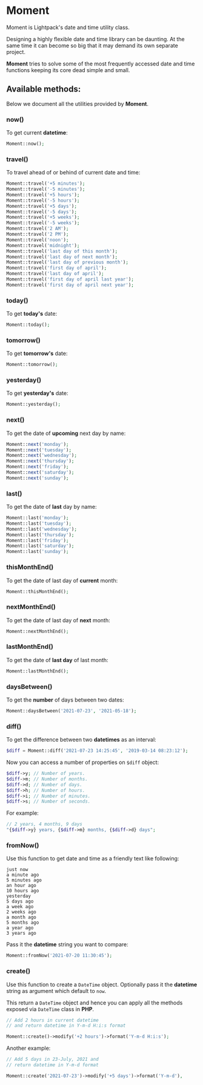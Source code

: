 # Moment

<p class="tip">Moment is Lightpack's date and time utility class.</p>

Designing a highly flexible date and time library can be daunting. At the same time it can become so big that it may demand its own separate project.

**Moment** tries to solve some of the most frequently accessed date and time functions keeping its core dead simple and small. 

## Available methods:

Below we document all the utilities provided by **Moment**.

### now()

To get current **datetime**:

```php
Moment::now();
```

### travel()

To travel ahead of or behind of current date and time:

```php
Moment::travel('+5 minutes');
Moment::travel('-5 minutes');
Moment::travel('+5 hours');
Moment::travel('-5 hours');
Moment::travel('+5 days');
Moment::travel('-5 days');
Moment::travel('+5 weeks');
Moment::travel('-5 weeks');
Moment::travel('2 AM');
Moment::travel('2 PM');
Moment::travel('noon');
Moment::travel('midnight');
Moment::travel('last day of this month');
Moment::travel('last day of next month');
Moment::travel('last day of previous month');
Moment::travel('first day of april');
Moment::travel('last day of april');
Moment::travel('first day of april last year');
Moment::travel('first day of april next year');
```

### today()

To get **today's** date:

```php
Moment::today();
```

### tomorrow()

To get **tomorrow's** date:

```php
Moment::tomorrow();
```

### yesterday()

To get **yesterday's** date:

```php
Moment::yesterday();
```

### next()

To get the date of **upcoming** next day by name:

```php
Moment::next('monday');
Moment::next('tuesday');
Moment::next('wednesday');
Moment::next('thursday');
Moment::next('friday');
Moment::next('saturday');
Moment::next('sunday');
```

### last()

To get the date of **last** day by name:

```php
Moment::last('monday');
Moment::last('tuesday');
Moment::last('wednesday');
Moment::last('thursday');
Moment::last('friday');
Moment::last('saturday');
Moment::last('sunday');
```

### thisMonthEnd()

To get the date of last day of **current** month:

```php
Moment::thisMonthEnd();
```

### nextMonthEnd()

To get the date of last day of **next** month:

```php
Moment::nextMonthEnd();
```

### lastMonthEnd()

To get the date of **last day** of last month:

```php
Moment::lastMonthEnd();
```

### daysBetween()

To get the **number** of days between two dates:

```php
Moment::daysBetween('2021-07-23', '2021-05-18');
```

### diff()

To get the difference between two **datetimes** as an interval:

```php
$diff = Moment::diff('2021-07-23 14:25:45', '2019-03-14 08:23:12');
```

Now you can access a number of properties on `$diff` object:

```php
$diff->y; // Number of years.
$diff->m; // Number of months.
$diff->d; // Number of days.
$diff->h; // Number of hours.
$diff->i; // Number of minutes.
$diff->s; // Number of seconds.
```

For example:

```php
// 2 years, 4 months, 9 days
"{$diff->y} years, {$diff->m} months, {$diff->d} days";
```

### fromNow()

Use this function to get date and time as a friendly text like following:

```text
just now
a minute ago
5 minutes ago
an hour ago
10 hours ago
yesterday
5 days ago
a week ago
2 weeks ago
a month ago
5 months ago
a year ago
3 years ago
```

Pass it the **datetime** string you want to compare:

```php
Moment::fromNow('2021-07-20 11:30:45');
```

### create()

Use this function to create a `DateTime` object. Optionally pass it the **datetime** string as argument which default to `now`.

This return a `DateTime` object and hence you can apply all the methods exposed via `DateTime` class in **PHP**.

```php
// Add 2 hours in current datetime 
// and return datetime in Y-m-d H:i:s format

Moment::create()->modify('+2 hours')->format('Y-m-d H:i:s');
```

Another example:

```php
// Add 5 days in 23-July, 2021 and 
// return datetime in Y-m-d format

Moment::create('2021-07-23')->modify('+5 days')->format('Y-m-d'),
```